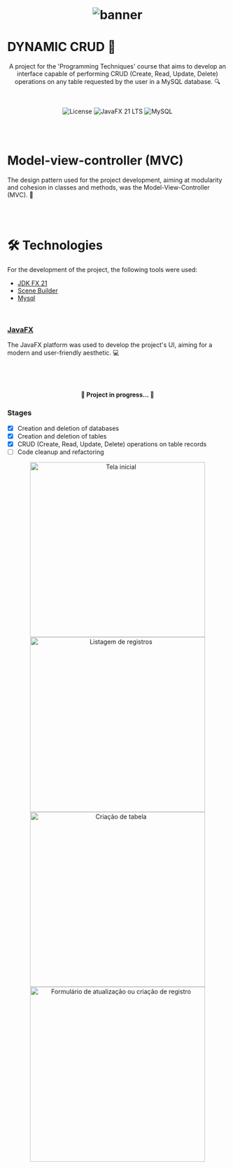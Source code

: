 <h1 align="center">
    <img alt="banner" src="https://i.imgur.com/OHhCF5I.png" />
    <br>
</h1>


<h1> DYNAMIC CRUD 💾 </h1>
<p align="center">A project for the 'Programming Techniques' course that aims to develop an interface capable of performing CRUD (Create, Read, Update, Delete) operations on any table requested by the user in a MySQL database. 🔍</p>
<br>

<p align="center">
<img alt="License" src="https://img.shields.io/badge/license-MIT-green">
<img alt="JavaFX 21 LTS" src="https://img.shields.io/badge/JavaFX-21_LTS-blue">
<img alt="MySQL" src="https://img.shields.io/badge/MariaDB-10.4.28-blue">
</p>

<br><br>

# Model-view-controller (MVC)
The design pattern used for the project development, aiming at modularity and cohesion in classes and methods, was the Model-View-Controller (MVC). 📜

<br><br>

# 🛠 Technologies

For the development of the project, the following tools were used:
<br>
- [JDK FX 21](https://www.azul.com/)
- [Scene Builder](https://gluonhq.com/products/scene-builder/)
- [Mysql](https://www.mysql.com/)
<br>

### [JavaFX](https://openjfx.io/)

The JavaFX platform was used to develop the project's UI, aiming for a modern and user-friendly aesthetic. 💻
<br><br><br>
#
<h4 align="center"> 
	🚧  Project in progress...  🚧
</h4>

### Stages

- [x] Creation and deletion of databases
- [x] Creation and deletion of tables
- [x] CRUD (Create, Read, Update, Delete) operations on table records
- [ ] Code cleanup and refactoring
<div align="center">
  <img src="https://i.imgur.com/xkhFkYP.png" alt="Tela inicial" width="400" />
  <img src="https://i.imgur.com/xRHBDcO.png" alt="Listagem de registros" width="400" />
</div>
<div align="center">
  <img src="https://i.imgur.com/t8q3RsH.png" alt="Criação de tabela" width="400" />
  <img src="https://i.imgur.com/TnMnjkF.png" alt="Formulário de atualização ou criação de registro" width="400" />
</div>



